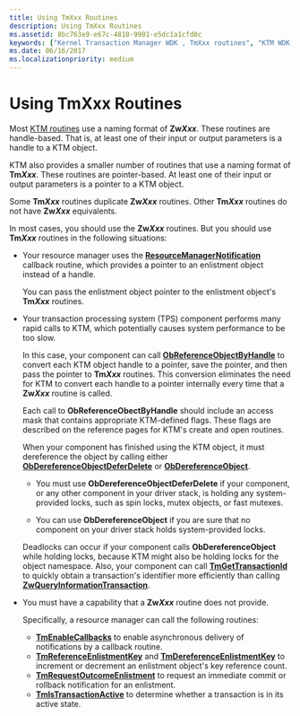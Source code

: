 ```yaml
---
title: Using TmXxx Routines
description: Using TmXxx Routines
ms.assetid: 8bc763e9-e67c-4810-9901-e5dc1a1cfd0c
keywords: ["Kernel Transaction Manager WDK , TmXxx routines", "KTM WDK , TmXxx routines", "TmXxx routines WDK KTM"]
ms.date: 06/16/2017
ms.localizationpriority: medium
---
```


# Using TmXxx Routines


Most [KTM routines](https://docs.microsoft.com/windows-hardware/drivers/ddi/content/index) use a naming format of **Zw*Xxx***. These routines are handle-based. That is, at least one of their input or output parameters is a handle to a KTM object.

KTM also provides a smaller number of routines that use a naming format of **Tm*Xxx***. These routines are pointer-based. At least one of their input or output parameters is a pointer to a KTM object.

Some **Tm*Xxx*** routines duplicate **Zw*Xxx*** routines. Other **Tm*Xxx*** routines do not have **Zw*Xxx*** equivalents.

In most cases, you should use the **Zw*Xxx*** routines. But you should use **Tm*Xxx*** routines in the following situations:

- Your resource manager uses the [**ResourceManagerNotification**](https://docs.microsoft.com/windows-hardware/drivers/ddi/content/wdm/nc-wdm-ptm_rm_notification) callback routine, which provides a pointer to an enlistment object instead of a handle.

  You can pass the enlistment object pointer to the enlistment object's **Tm*Xxx*** routines.

- Your transaction processing system (TPS) component performs many rapid calls to KTM, which potentially causes system performance to be too slow.

  In this case, your component can call [**ObReferenceObjectByHandle**](https://docs.microsoft.com/windows-hardware/drivers/ddi/content/wdm/nf-wdm-obreferenceobjectbyhandle) to convert each KTM object handle to a pointer, save the pointer, and then pass the pointer to **Tm*Xxx*** routines. This conversion eliminates the need for KTM to convert each handle to a pointer internally every time that a **Zw*Xxx*** routine is called.

  Each call to **ObReferenceObectByHandle** should include an access mask that contains appropriate KTM-defined flags. These flags are described on the reference pages for KTM's create and open routines.

  When your component has finished using the KTM object, it must dereference the object by calling either [**ObDereferenceObjectDeferDelete**](https://docs.microsoft.com/windows-hardware/drivers/ddi/content/wdm/nf-wdm-obdereferenceobjectdeferdelete) or [**ObDereferenceObject**](https://docs.microsoft.com/windows-hardware/drivers/ddi/content/wdm/nf-wdm-obdereferenceobject).

  -   You must use **ObDereferenceObjectDeferDelete** if your component, or any other component in your driver stack, is holding any system-provided locks, such as spin locks, mutex objects, or fast mutexes.

  -   You can use **ObDereferenceObject** if you are sure that no component on your driver stack holds system-provided locks.

  Deadlocks can occur if your component calls **ObDereferenceObject** while holding locks, because KTM might also be holding locks for the object namespace. Also, your component can call [**TmGetTransactionId**](https://docs.microsoft.com/windows-hardware/drivers/ddi/content/wdm/nf-wdm-tmgettransactionid) to quickly obtain a transaction's identifier more efficiently than calling [**ZwQueryInformationTransaction**](https://docs.microsoft.com/windows-hardware/drivers/ddi/content/wdm/nf-wdm-ntqueryinformationtransaction).

- You must have a capability that a **Zw*Xxx*** routine does not provide.

  Specifically, a resource manager can call the following routines:

  -   [**TmEnableCallbacks**](https://docs.microsoft.com/windows-hardware/drivers/ddi/content/wdm/nf-wdm-tmenablecallbacks) to enable asynchronous delivery of notifications by a callback routine.
  -   [**TmReferenceEnlistmentKey**](https://docs.microsoft.com/windows-hardware/drivers/ddi/content/wdm/nf-wdm-tmreferenceenlistmentkey) and [**TmDereferenceEnlistmentKey**](https://docs.microsoft.com/windows-hardware/drivers/ddi/content/wdm/nf-wdm-tmdereferenceenlistmentkey) to increment or decrement an enlistment object's key reference count.
  -   [**TmRequestOutcomeEnlistment**](https://docs.microsoft.com/windows-hardware/drivers/ddi/content/wdm/nf-wdm-tmrequestoutcomeenlistment) to request an immediate commit or rollback notification for an enlistment.
  -   [**TmIsTransactionActive**](https://docs.microsoft.com/windows-hardware/drivers/ddi/content/wdm/nf-wdm-tmistransactionactive) to determine whether a transaction is in its active state.

 

 




